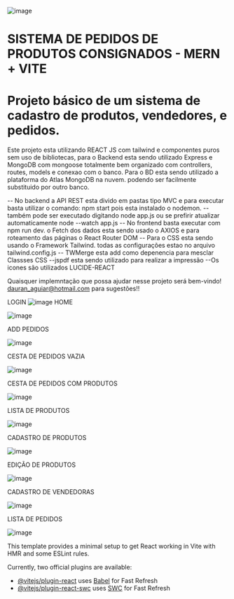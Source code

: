 
![image](https://github.com/user-attachments/assets/5958073b-17b0-4ec7-bea1-b5be270e90c4)

# SISTEMA DE PEDIDOS DE PRODUTOS CONSIGNADOS - MERN + VITE

# Projeto básico de um sistema de cadastro de produtos, vendedores, e pedidos.

Este projeto esta utilizando REACT JS com tailwind e componentes puros sem uso de bibliotecas,  para o Backend esta sendo utilizado Express e MongoDB com mongoose 
totalmente bem organizado com controllers, routes, models e conexao com o banco. 
Para o BD esta sendo utilizado a plataforma do Atlas MongoDB na nuvem. 
podendo ser facilmente substituido por outro banco. 

-- No backend a API REST esta divido em pastas tipo MVC e para executar basta utilizar o comando: npm start pois esta instalado o nodemon. 
-- também pode ser executado digitando node app.js ou se prefirir atualizar automaticamente node --watch app.js
-- No frontend basta executar com npm run dev. o Fetch dos dados esta sendo usado o AXIOS e para roteamento das páginas o React Router DOM
-- Para o CSS esta sendo usando o Framework Tailwind. todas as configurações estao no arquivo tailwind.config.js
-- TWMerge esta add como depenencia para mesclar Classses CSS
--jspdf esta sendo utilizado para realizar a impressão
--Os icones são utilizados LUCIDE-REACT

Quaisquer implemntação que possa ajudar nesse projeto será bem-vindo! 
dauran_aguiar@hotmail.com para sugestões!!

LOGIN
![image](https://github.com/user-attachments/assets/37462b81-c744-4639-bbf9-e5f1af12f2c6)
HOME

![image](https://github.com/user-attachments/assets/b194c2c6-df92-4b63-a876-bc8ca77ae4d2)

ADD PEDIDOS 

![image](https://github.com/user-attachments/assets/59cf8914-4c2b-458c-81d6-3b53be5b6b06)

CESTA DE PEDIDOS VAZIA

![image](https://github.com/user-attachments/assets/4cbc1f93-50fd-484b-904e-c22124c793d3)

CESTA DE PEDIDOS COM PRODUTOS

![image](https://github.com/user-attachments/assets/b61f4d8b-b957-45e3-851b-b85d153a467d)

LISTA DE PRODUTOS

![image](https://github.com/user-attachments/assets/157f5c78-e212-429f-b313-64b2ca3ab8b6)

CADASTRO DE PRODUTOS

![image](https://github.com/user-attachments/assets/ff084cc7-6933-4a9b-b0c4-cada0a13b0b5)

EDIÇÃO DE PRODUTOS

![image](https://github.com/user-attachments/assets/5c40ae95-43ac-4637-9db7-f2b6785d8005)


CADASTRO DE VENDEDORAS

![image](https://github.com/user-attachments/assets/044ff93e-7780-42fe-8257-0e135456bd99)


LISTA DE PEDIDOS

![image](https://github.com/user-attachments/assets/f5b859bb-ac71-4251-988c-8a42f53c5de4)











This template provides a minimal setup to get React working in Vite with HMR and some ESLint rules.

Currently, two official plugins are available:

- [@vitejs/plugin-react](https://github.com/vitejs/vite-plugin-react/blob/main/packages/plugin-react/README.md) uses [Babel](https://babeljs.io/) for Fast Refresh
- [@vitejs/plugin-react-swc](https://github.com/vitejs/vite-plugin-react-swc) uses [SWC](https://swc.rs/) for Fast Refresh
